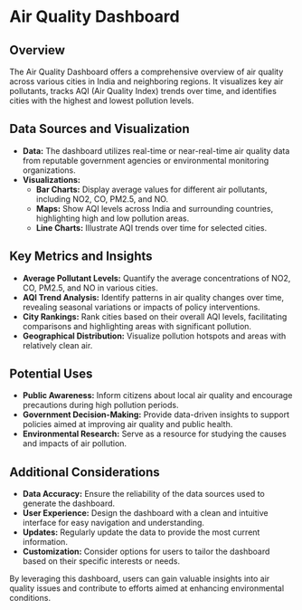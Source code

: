 # Air Quality Dashboard

## Overview

The Air Quality Dashboard offers a comprehensive overview of air quality across various cities in India and neighboring regions. It visualizes key air pollutants, tracks AQI (Air Quality Index) trends over time, and identifies cities with the highest and lowest pollution levels.

## Data Sources and Visualization

- **Data:** The dashboard utilizes real-time or near-real-time air quality data from reputable government agencies or environmental monitoring organizations.
- **Visualizations:** 
  - **Bar Charts:** Display average values for different air pollutants, including NO2, CO, PM2.5, and NO.
  - **Maps:** Show AQI levels across India and surrounding countries, highlighting high and low pollution areas.
  - **Line Charts:** Illustrate AQI trends over time for selected cities.

## Key Metrics and Insights

- **Average Pollutant Levels:** Quantify the average concentrations of NO2, CO, PM2.5, and NO in various cities.
- **AQI Trend Analysis:** Identify patterns in air quality changes over time, revealing seasonal variations or impacts of policy interventions.
- **City Rankings:** Rank cities based on their overall AQI levels, facilitating comparisons and highlighting areas with significant pollution.
- **Geographical Distribution:** Visualize pollution hotspots and areas with relatively clean air.

## Potential Uses

- **Public Awareness:** Inform citizens about local air quality and encourage precautions during high pollution periods.
- **Government Decision-Making:** Provide data-driven insights to support policies aimed at improving air quality and public health.
- **Environmental Research:** Serve as a resource for studying the causes and impacts of air pollution.

## Additional Considerations

- **Data Accuracy:** Ensure the reliability of the data sources used to generate the dashboard.
- **User Experience:** Design the dashboard with a clean and intuitive interface for easy navigation and understanding.
- **Updates:** Regularly update the data to provide the most current information.
- **Customization:** Consider options for users to tailor the dashboard based on their specific interests or needs.

By leveraging this dashboard, users can gain valuable insights into air quality issues and contribute to efforts aimed at enhancing environmental conditions.
